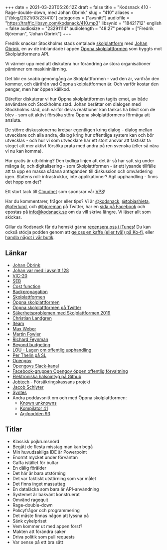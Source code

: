 +++
date = 2021-03-23T05:26:12Z
draft = false
title = "Kodsnack 410 - Rage-double-down, med Johan Öbrink"
slug = "410"
aliases = ["/blog/2021/03/23/410"]
categories = ["avsnitt"]
audiofile = "https://traffic.libsyn.com/kodsnack/410.mp3"
libsynid = "18421712"
english = false
audiosize = "23291114"
audiolength = "48:27"
people = ["Fredrik Björeman", "Johan Öbrink"]
+++

Fredrik snackar Stockholms stads omtalade [skolplattform](https://www.dn.se/sthlm/sa-blev-skolplattformen-en-it-katastrof/) med [Johan Öbrink](https://www.linkedin.com/in/johanobrink/), en av de inblandade i appen [Öppna skolplattformen](https://skolplattformen.org/) som byggts mot Skolplattformens API.

Vi värmer upp med att diskutera hur förändring av stora organisationer påminner om maskininlärning.

Det blir en snabb genomgång av Skolplattformen - vad den är, varifrån den kommer, och därifrån vad Öppna skolplattformen är. Och varför kostar den pengar, men har öppen källkod.

Därefter diskuterar vi hur Öppna skolplattformen tagits emot, av både användare och Stockholms stad. Johan berättar om dialogen med Stockholms stad, och varför deras reaktioner kan tänkas ha blivit som de blev - som att aktivt försöka störa Öppna skolplattformens förmåga att ansluta.

De större diskussionerna kretsar egentligen kring dialog - dialog mellan utvecklare och alla andra, dialog kring hur offentliga system kan och bör utvecklas - och hur vi som utvecklare har ett stort ansvar att faktiskt ta steget att mer aktivt försöka prata med andra på ren svenska (eller så nära vi nu kan komma).

Hur gratis är utbildning? Den tydliga linjen att det är så har satt sig under många år, och digitalisering - som Skolplattformen - är ett lysande tillfälle att ta upp en massa sådana antaganden till diskussion och omvärdering igen. Statens roll: infrastruktur, inte applikationer? Agil upphandling - finns det hopp om det?

Ett stort tack till [Cloudnet](http://www.cloudnet.se) som sponsrar vår [VPS](http://en.wikipedia.org/wiki/Virtual_private_server)!

Har du kommentarer, frågor eller tips? Vi är [@kodsnack](https://www.twitter.com/kodsnack), [@tobiashieta](https://www.twitter.com/tobiashieta), [@oferlund](https://www.twitter.com/oferlund), och [@bjoreman](https://www.twitter.com/bjoreman) på Twitter, har en [sida på Facebook](https://www.facebook.com/kodsnack) och epostas på [info@kodsnack.se](mailto:info@kodsnack.se) om du vill skriva längre. Vi läser allt som skickas.

Gillar du Kodsnack får du hemskt gärna [recensera oss i iTunes](http://itunes.apple.com/se/podcast/kodsnack/id561631498?l=en)! Du kan också stödja podden genom att <a href="https://ko-fi.com/kodsnack" rel="payment">ge oss en kaffe (eller två!) på Ko-fi</a>, eller [handla något i vår butik](https://shop.spreadshirt.se/kodsnack/).

## Länkar ##
* [Johan Öbrink](https://www.linkedin.com/in/johanobrink/)
* [Johan var med i avsnitt 128](https://kodsnack.se/128/)
* [VIC-20](https://en.wikipedia.org/wiki/Commodore_VIC-20)
* [SEB](https://sv.wikipedia.org/wiki/Skandinaviska_Enskilda_Banken)
* [Cost function](https://en.wikipedia.org/wiki/Loss_function)
* [Backpropagation](https://en.wikipedia.org/wiki/Backpropagation)
* [Skolplattformen](https://www.dn.se/sthlm/sa-blev-skolplattformen-en-it-katastrof/)
* [Öppna skolplattformen](https://skolplattformen.org/)
* [Öppna skolplattformen på Twitter](https://twitter.com/oppnaskolplatt)
* [Säkerhetsproblemen med Skolplattformen 2019](https://www.nyteknik.se/sakerhet/stockholm-panikstanger-skolplattform-chockerande-att-sakerheten-ar-sa-dalig-6968823)
* [Christian Landgren](https://twitter.com/landgren)
* [Iteam](https://www.iteam.se/)
* [Max Weber](https://en.wikipedia.org/wiki/Max_Weber)
* [Martin Fowler](https://en.wikipedia.org/wiki/Martin_Fowler_%28software_engineer%29)
* [Richard Feynman](https://en.wikipedia.org/wiki/Richard_Feynman)
* [Beyond budgeting](https://corporatefinanceinstitute.com/resources/knowledge/finance/beyond-budgeting/)
* [LOU - Lagen om offentlig upphandling](https://sv.wikipedia.org/wiki/Lagen_om_offentlig_upphandling)
* [Per Thelin på SL](https://www.linkedin.com/in/thelin/)
* [Opengov](http://opengovhub.org/)
* [Opengovs Slack-kanal](http://opengov-slack.herokuapp.com/)
* [Facebook-gruppen Opengov öppen offentlig förvaltning](https://www.facebook.com/groups/opengov)
* [Elektroniska hälsointyg på Github](https://github.com/kirei/hcert)
* [Jobtech](https://jobtechdev.se/) - Försäkringskassans projekt
* [Jacob Schlyter](https://www.linkedin.com/in/jakob/?originalSubdomain=se)
* [Syntes](https://en.wikipedia.org/wiki/Dialectic#Hegelian_dialectic)
* Andra poddavsnitt om och med Öppna skolplattformen:
    - [Known unknowns](https://anchor.fm/knownunknowns/episodes/Open-sourcing-your-code-isnt-sharing-your-profits--its-sharing-your-risks-er10eh)
    - [Kompilator 41](https://kompilator.se/041/)
    - [Agilpodden 93](https://agilpodden.podbean.com/e/93-agil-skolplattformen/)


## Titlar ##
* Klassisk pojkrumsnörd
* Begått de flesta misstag man kan begå
* Min huvudsakliga IDE är Powerpoint
* Enormt mycket under förväntan
* Gaffa istället för bultar
* En dålig förälder
* Det här är bara utstörning
* Det var faktiskt utstörning som var målet
* Det finns inget massuttag
* En dataläcka som bara är API-användning
* Systemet är bakvänt konstruerat
* Omvänd ragequit
* Rage-double-down
* Policyfrågor och programmering
* Det måste finnas någon att lyssna på
* Sänk cykelpriset
* Vem kommer ut med appen först?
* Makten att förändra saker
* Driva politik som pull requests
* Var oense på ett bra sätt